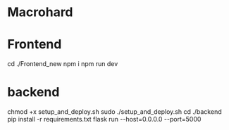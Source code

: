 # Macrohard


# Frontend

cd ./Frontend_new
npm i
npm run dev

# backend

chmod +x setup_and_deploy.sh
sudo ./setup_and_deploy.sh
cd ./backend
pip install -r requirements.txt
flask run --host=0.0.0.0 --port=5000